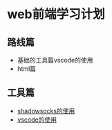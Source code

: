 # web前端学习计划

## 路线篇

* 基础的工具篇vscode的使用
* html篇


## 工具篇
* [shadowsocks的使用](tools/shadowsocks.md)
* [vscode的使用](tools/vscode.md)


 